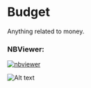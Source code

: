 # Budget
Anything related to money.

### NBViewer:
[![nbviewer](https://raw.githubusercontent.com/jupyter/design/master/logos/Badges/nbviewer_badge.svg)](https://nbviewer.jupyter.org/github/rcjones9/Budget/tree/main/)

![Alt text](https://cdn.shopify.com/s/files/1/1379/8821/files/cafes-drmwood_0000s_0001_Layer_22_6167444c-37a4-4027-8e36-b289fed3227e.jpg?v=1644962612)
